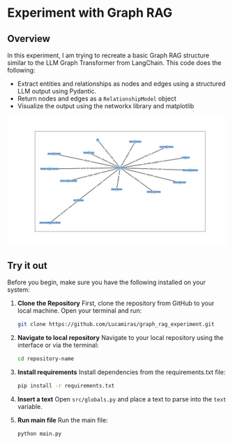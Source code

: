 # Experiment with Graph RAG

## Overview
In this experiment, I am trying to recreate a basic Graph RAG structure similar to the LLM Graph Transformer from LangChain.
This code does the following:
- Extract entities and relationships as nodes and edges using a structured LLM output using Pydantic.
- Return nodes and edges as a `RelationshipModel` object
- Visualize the output using the networkx library and matplotlib

!['alt text'](jamesbond_example.png)

## Try it out
Before you begin, make sure you have the following installed on your system:

1. **Clone the Repository**
   First, clone the repository from GitHub to your local machine. Open your terminal and run:
   ```sh
   git clone https://github.com/Lucamiras/graph_rag_experiment.git
   ```

2. **Navigate to local repository**
   Navigate to your local repository using the interface or via the terminal:
   ```sh
   cd repository-name
   ```

3. **Install requirements**
   Install dependencies from the requirements.txt file:
   ```sh
   pip install -r requirements.txt
   ```

4. **Insert a text**
   Open `src/globals.py` and place a text to parse into the `text` variable.

5. **Run main file**
   Run the main file:
   ```sh
   python main.py
   ```
